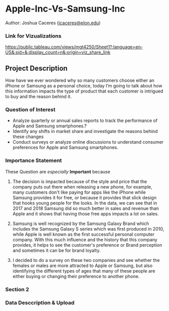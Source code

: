 # Apple-Inc-Vs-Samsung-Inc
Author: Joshua Caceres (jcaceres@elon.edu)

### Link for Vizualizations
https://public.tableau.com/views/mgt4250/Sheet1?:language=en-US&:sid=&:display_count=n&:origin=viz_share_link

## Project Description
How have we ever wondered why so many customers choose either an iPhone
or Samsung as a personal choice, today I’m going to talk about how this information
impacts the type of product that each customer is intrigued to buy and the reason
behind it.

### Question of Interest 
- Analyze quarterly or annual sales reports to track the performance of Apple and
Samsung smartphones.?
- Identify any shifts in market share and investigate the reasons behind these changes
-  Conduct surveys or analyze online discussions to understand consumer preferences for
Apple and Samsung smartphones.

### Importance Statement 
These Question are *especially* **Important** because 
1. The decision is impacted because of the style and price that the company puts out there when
releasing a new phone, for example, many customers don't like paying for apps like the iPhone
while Samsung provides it for free, or because it provides that slick design that hooks young
people for the looks. In the data, we can see that in 2017 and 2018 Samsung did so much
better in sales and revenue than Apple and it shows that having those free apps impacts a lot
on sales.

2. Samsung is well recognized by the Samsung Galaxy Brand which includes the Samsung
Galaxy S series which was first produced in 2010, while Apple is well known as the first
successful personal computer company. With this much influence and the history that this
company provides, it helps to see the customer's preference or Brand perception and
sometimes it can be for brand loyalty.

3. I decided to do a survey on these two companies and see whether the females or males are more attracted to
Apple or Samsung, but also identifying the different types of ages that many of these people are
either buying or changing their preference to another phone.

### Section 2
### Data Desccription & Upload 




